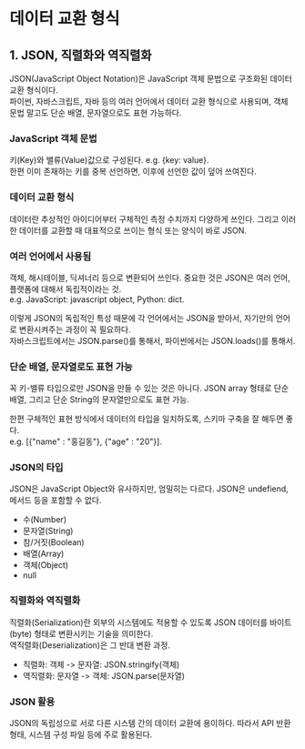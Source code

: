 # 데이터 교환 형식

## 1. JSON, 직렬화와 역직렬화

JSON(JavaScript Object Notation)은 JavaScript 객체 문법으로 구조화된 데이터 교환 형식이다.  
파이썬, 자바스크립트, 자바 등의 여러 언어에서 데이터 교환 형식으로 사용되며, 객체 문법 말고도 단순 배열, 문자열으로도 표현 가능하다.

### JavaScript 객체 문법

키(Key)와 밸류(Value)값으로 구성된다. e.g. {key: value}.  
한편 이미 존재하는 키를 중복 선언하면, 이후에 선언한 값이 덮어 쓰여진다.

### 데이터 교환 형식

데이터란 추상적인 아이디어부터 구체적인 측정 수치까지 다양하게 쓰인다. 그리고 이러한 데이터를 교환할 때 대표적으로 쓰이는 형식 또는 양식이 바로 JSON.

### 여러 언어에서 사용됨

객체, 해시테이블, 딕셔너리 등으로 변환되어 쓰인다. 중요한 것은 JSON은 여러 언어, 플랫폼에 대해서 독립적이라는 것.  
e.g. JavaScript: javascript object, Python: dict.

이렇게 JSON의 독립적인 특성 때문에 각 언어에서는 JSON을 받아서, 자기만의 언어로 변환시켜주는 과정이 꼭 필요하다.  
자바스크립트에서는 JSON.parse()를 통해서, 파이썬에서는 JSON.loads()를 통해서.

### 단순 배열, 문자열로도 표현 가능

꼭 키-밸류 타입으로만 JSON을 만들 수 있는 것은 아니다. JSON array 형태로 단순 배열, 그리고 단순 String의 문자열만으로도 표현 가능.

한편 구체적인 표현 방식에서 데이터의 타입을 일치하도록, 스키마 구축을 잘 해두면 좋다.  
e.g. [{"name" : "홍길동"}, {"age" : "20"}].

### JSON의 타입

JSON은 JavaScript Object와 유사하지만, 엄밀히는 다르다. JSON은 undefiend, 메서드 등을 포함할 수 없다.

- 수(Number)
- 문자열(String)
- 참/거짓(Boolean)
- 배열(Array)
- 객체(Object)
- null

### 직렬화와 역직렬화

직렬화(Serialization)란 외부의 시스템에도 적용할 수 있도록 JSON 데이터를 바이트(byte) 형태로 변환시키는 기술을 의미한다.  
역직렬화(Deserialization)은 그 반대 변환 과정.

- 직렬화: 객체 -> 문자열: JSON.stringify(객체)
- 역직렬화: 문자열 -> 객체: JSON.parse(문자열)

### JSON 활용

JSON의 독립성으로 서로 다른 시스템 간의 데이터 교환에 용이하다. 따라서 API 반환 형태, 시스템 구성 파일 등에 주로 활용된다.
